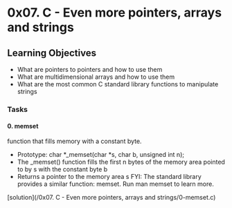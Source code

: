 # 0x07. C - Even more pointers, arrays and strings

## Learning Objectives
- What are pointers to pointers and how to use them
- What are multidimensional arrays and how to use them
- What are the most common C standard library functions to manipulate strings

### Tasks
#### 0. memset
 function that fills memory with a constant byte.

- Prototype: char *_memset(char *s, char b, unsigned int n);
- The _memset() function fills the first n bytes of the memory area pointed to by s with the constant byte b
- Returns a pointer to the memory area s
FYI: The standard library provides a similar function: memset. Run man memset to learn more.

[solution](/0x07. C - Even more pointers, arrays and strings/0-memset.c)

